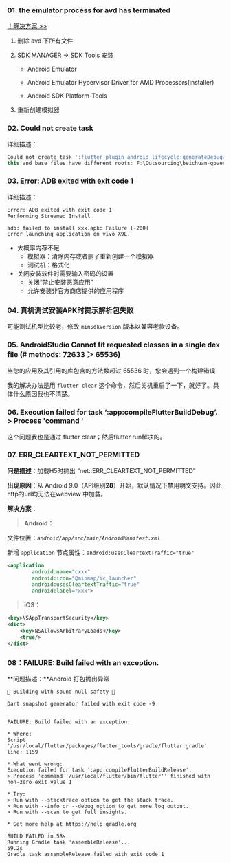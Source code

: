 ### 01. the emulator process for avd has terminated

[ ！解决方案 >>](https://blog.csdn.net/Simon13_11/article/details/120124987)

1. 删除 avd 下所有文件

2. SDK MANAGER → SDK Tools 安装

   - Android Emulator
   - Android Emulator Hypervisor Driver for AMD Processors(installer)

   - Android SDK Platform-Tools

3. 重新创建模拟器

### 02. Could not create task 

详细描述：

```dart
Could not create task ':flutter_plugin_android_lifecycle:generateDebugUnitTestConfig'.
this and base files have different roots: F:\Outsourcing\beichuan-government-affairs\src\FrontEnd\app\build\flutter_plugin_android_lifecycle and C:\Users\Li-HONGYAO\AppData\Local\Pub\Cache\hosted\pub.flutter-io.cn\flutter_plugin_android_lifecycle-2.0.7\android.
```

### 03. Error: ADB exited with exit code 1

详细描述：

```
Error: ADB exited with exit code 1
Performing Streamed Install

adb: failed to install xxx.apk: Failure [-200]
Error launching application on vivo X9L.
```

- 大概率内存不足
  - 模拟器：清除内存或者删了重新创建一个模拟器
  - 测试机：格式化
- 关闭安装软件时需要输入密码的设置
  - 关闭“禁止安装恶意应用”
  - 允许安装非官方商店提供的应用程序

### 04. 真机调试安装APK时提示解析包失败

可能测试机型比较老，修改 `minSdkVersion` 版本以兼容老款设备。

### 05. AndroidStudio Cannot fit requested classes in a single dex file (# methods: 72633 ＞ 65536)

当您的应用及其引用的库包含的方法数超过 65536 时，您会遇到一个构建错误

我的解决办法是用 `flutter clear` 这个命令，然后关机重启了一下，就好了。具体什么原因我也不清楚。

### 06. Execution failed for task ‘:app:compileFlutterBuildDebug’. > Process 'command '

这个问题我也是通过 flutter clear；然后flutter run解决的。

### 07. ERR_CLEARTEXT_NOT_PERMITTED

**问题描述**：加载H5时抛出 “net::ERR_CLEARTEXT_NOT_PERMITTED”

**出现原因**：从 Android 9.0（API级别**28**）开始，默认情况下禁用明文支持。因此http的url均无法在webview 中加载。

**解决方案**：

> **Android：**

文件位置：*`android/app/src/main/AndroidManifest.xml`* 

新增 `application` 节点属性：`android:usesCleartextTraffic="true"`

```xml
<application
        android:name="cxxx"
        android:icon="@mipmap/ic_launcher"
        android:usesCleartextTraffic="true" 
        android:label="xxx">
```

> **iOS：**

```xml
<key>NSAppTransportSecurity</key>
<dict>
    <key>NSAllowsArbitraryLoads</key>
    <true/>
</dict>
```

### 08：FAILURE: Build failed with an exception.

**问题描述：**Android 打包抛出异常

```shell
💪 Building with sound null safety 💪

Dart snapshot generator failed with exit code -9


FAILURE: Build failed with an exception.

* Where:
Script '/usr/local/flutter/packages/flutter_tools/gradle/flutter.gradle' line: 1159

* What went wrong:
Execution failed for task ':app:compileFlutterBuildRelease'.
> Process 'command '/usr/local/flutter/bin/flutter'' finished with non-zero exit value 1

* Try:
> Run with --stacktrace option to get the stack trace.
> Run with --info or --debug option to get more log output.
> Run with --scan to get full insights.

* Get more help at https://help.gradle.org

BUILD FAILED in 58s
Running Gradle task 'assembleRelease'...                           59.2s
Gradle task assembleRelease failed with exit code 1

```

